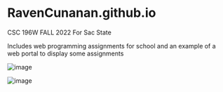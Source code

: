# RavenCunanan.github.io
CSC 196W FALL 2022
For Sac State

Includes web programming assignments for school and an example of a web portal to display some assignments

![image](https://github.com/RavenCunanan/RavenCunanan.github.io/assets/63638637/065a2044-7eb0-4b50-b390-1373e9698b26)

![image](https://github.com/RavenCunanan/RavenCunanan.github.io/assets/63638637/220cbf2e-a67d-4d8d-a977-2637792803ad)

